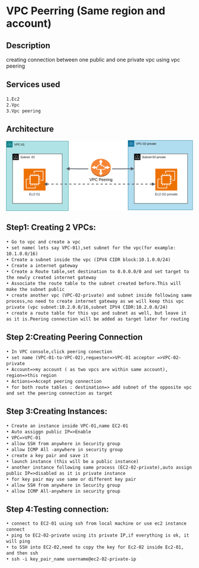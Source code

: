 # VPC Peerring (Same region and account)
## Description
creating connection between one public and one private vpc using vpc peering
## Services used
    1.Ec2
    2.Vpc
    3.Vpc peering
## Architecture

![Alt architecture](https://github.com/prantasujoy/aws-practice/blob/main/vpc_peering/vpc_peering.png?raw=true)

## Step1: Creating 2 VPCs:

    • Go to vpc and create a vpc
    • set name( lets say VPC-01),set subnet for the vpc(for example: 10.1.0.0/16)
    • Create a subnet inside the vpc (IPV4 CIDR block:10.1.0.0/24)
    • Create a internet gateway
    • Create a Route table,set destination to 0.0.0.0/0 and set target to the newly created internet gateway
    • Associate the route table to the subnet created before.This will make the subnet public
    • create another vpc (VPC-02-private) and subnet inside following same  process,no need to create internet gateway as we will keep this vpc private (vpc subnet:10.2.0.0/16,subnet IPV4 CIDR:10.2.0.0/24)
    • create a route table for this vpc and subnet as well, but leave it as it is.Peering connection will be added as target later for routing
## Step 2:Creating Peering Connection
    • In VPC console,click peering conection
    • set name (VPC-01-to-VPC-02),requester=>VPC-01 acceptor =>VPC-02-private
    • Account=>my account ( as two vpcs are within same account), region=>this region
    • Actions=>Accept peering connection
    • for both route tables : destination=> add subnet of the opposite vpc and set the peering connection as target
## Step 3:Creating Instances:
    • Create an instance inside VPC-01,name EC2-01
    • Auto assiggn public IP=>Enable
    • VPC=>VPC-01
    • allow SSH from anywhere in Security group
    • allow ICMP All -anywhere in security group
    • create a key pair and save it
    • launch instance (this will be a public instance)
    • another instance following same process (EC2-02-private),auto assign public IP=>disabled as it is private instance
    • for key pair may use same or different key pair
    • allow SSH from anywhere in Security group
    • allow ICMP All-anywhere in security group
    
## Step 4:Testing connection:
    • connect to EC2-01 using ssh from local machine or use ec2 instance connect
    • ping to EC2-02-private using its private IP,if everything is ok, it will ping
    • to SSH into EC2-02,need to copy the key for Ec2-02 inside Ec2-01, and then ssh 
    • ssh -i key_pair_name username@ec2-02-private-ip

      




